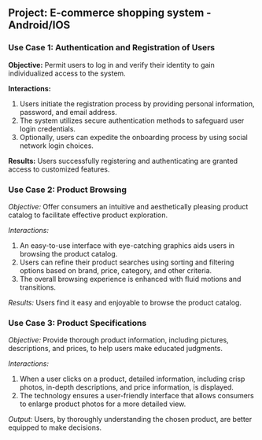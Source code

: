 ## Project: E-commerce shopping system - Android/IOS

### **Use Case 1: Authentication and Registration of Users**

**Objective:** Permit users to log in and verify their identity to gain individualized access to the system.

**Interactions:**
1. Users initiate the registration process by providing personal information, password, and email address.
2. The system utilizes secure authentication methods to safeguard user login credentials.
3. Optionally, users can expedite the onboarding process by using social network login choices.

**Results:** Users successfully registering and authenticating are granted access to customized features.

### Use Case 2: Product Browsing

*Objective:* Offer consumers an intuitive and aesthetically pleasing product catalog to facilitate effective product exploration.

*Interactions:*
1. An easy-to-use interface with eye-catching graphics aids users in browsing the product catalog.
2. Users can refine their product searches using sorting and filtering options based on brand, price, category, and other criteria.
3. The overall browsing experience is enhanced with fluid motions and transitions.

*Results:* Users find it easy and enjoyable to browse the product catalog.

### Use Case 3: Product Specifications

*Objective:* Provide thorough product information, including pictures, descriptions, and prices, to help users make educated judgments.

*Interactions:*
1. When a user clicks on a product, detailed information, including crisp photos, in-depth descriptions, and price information, is displayed.
2. The technology ensures a user-friendly interface that allows consumers to enlarge product photos for a more detailed view.

*Output:* Users, by thoroughly understanding the chosen product, are better equipped to make decisions.

